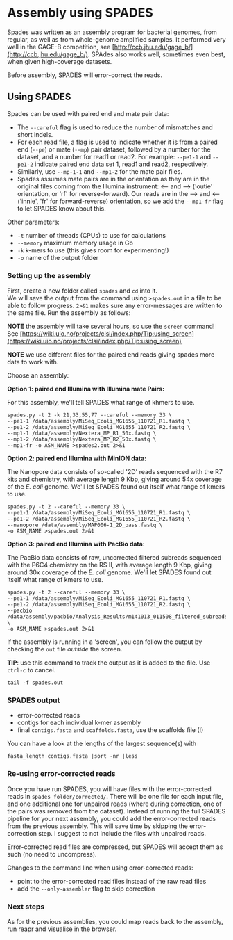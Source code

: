 Assembly using SPADES
=====================

Spades was written as an assembly program for bacterial genomes, from regular, 
as well as from whole-genome amplified samples. It performed very well in the 
GAGE-B competition, see [http://ccb.jhu.edu/gage_b/](http://ccb.jhu.edu/gage_b/). 
SPAdes also works well, sometimes even best, when given high-coverage datasets.

Before assembly, SPADES will error-correct the reads.

## Using SPADES

Spades can be used with paired end and mate pair data:

* The `--careful` flag is used to reduce the number of mismatches and short indels. 
* For each read file, a flag is used to indicate whether it is from a paired 
end (`--pe`) or mate (`--mp`) pair dataset, followed by a number for the dataset, 
and a number for read1 or read2. For example: `--pe1-1` and `--pe1-2` indicate 
paired end data set 1, read1 and read2, respectively.
* Similarly, use `--mp-1-1` and `--mp1-2` for the mate pair files. 
* Spades assumes mate pairs are in the orientation as they are in the original 
files coming from the Illumina instrument: <-- and --> ('outie' orientation, or 
'rf' for reverse-forward). Our reads are in the --> and <-- ('innie', 'fr' for 
forward-reverse) orientation, so we add the `--mp1-fr` flag to let SPADES know 
about this.
  
Other parameters:

* `-t` number of threads (CPUs) to use for calculations
* `--memory` maximum memory usage in Gb
* `-k` k-mers to use (this gives room for experimenting!)
* `-o` name of the output folder


### Setting up the assembly

First, create a new folder called `spades` and `cd` into it.  
We will save the output from the command using `>spades.out` in a file to be able to follow progress. `2>&1` makes sure any error-messages are written to the same file.
Run the assembly as follows:

**NOTE** the assembly will take several hours, so use the `screen` command! See [https://wiki.uio.no/projects/clsi/index.php/Tip:using_screen](https://wiki.uio.no/projects/clsi/index.php/Tip:using_screen)

**NOTE** we use different files for the paired end reads giving spades more data to work with.

Choose an assembly:

**Option 1: paired end Illumina with Illumina mate Pairs:**

For this assembly, we'll tell SPADES what range of khmers to use.

```
spades.py -t 2 -k 21,33,55,77 --careful --memory 33 \
--pe1-1 /data/assembly/MiSeq_Ecoli_MG1655_110721_R1.fastq \
--pe1-2 /data/assembly/MiSeq_Ecoli_MG1655_110721_R2.fastq \
--mp1-1 /data/assembly/Nextera_MP_R1_50x.fastq \
--mp1-2 /data/assembly/Nextera_MP_R2_50x.fastq \
--mp1-fr -o ASM_NAME >spades2.out 2>&1
```

**Option 2: paired end Illumina with MinION data:**

The Nanopore data consists of so-called '2D' reads sequenced with the R7 kits and chemistry, with average length 9 Kbp, giving around 54x coverage of the *E. coli* genome. We'll let SPADES found out itself what range of kmers to use.

```
spades.py -t 2 --careful --memory 33 \
--pe1-1 /data/assembly/MiSeq_Ecoli_MG1655_110721_R1.fastq \
--pe1-2 /data/assembly/MiSeq_Ecoli_MG1655_110721_R2.fastq \
--nanopore /data/assembly/MAP006-1_2D_pass.fastq \
-o ASM_NAME >spades.out 2>&1
```

**Option 3: paired end Illumina with PacBio data:**

The PacBio data consists of raw, uncorrected filtered subreads sequenced with the P6C4 chemistry on the RS II, with average length 9 Kbp, giving around 30x coverage of the *E. coli* genome. We'll let SPADES found out itself what range of kmers to use.

```
spades.py -t 2 --careful --memory 33 \
--pe1-1 /data/assembly/MiSeq_Ecoli_MG1655_110721_R1.fastq \
--pe1-2 /data/assembly/MiSeq_Ecoli_MG1655_110721_R2.fastq \
--pacbio /data/assembly/pacbio/Analysis_Results/m141013_011508_filtered_subreads_30x.fastq \
-o ASM_NAME >spades.out 2>&1
```

If the assembly is running in a 'screen', you can follow the output by checking the `out` file *outside* the screen.

**TIP**: use this command to track the output as it is added to the file. Use `ctrl-c` to cancel.

```
tail -f spades.out
```

### SPADES output
* error-corrected reads
* contigs for each individual k-mer assembly
* final `contigs.fasta` and `scaffolds.fasta`, use the scaffolds file (!)

You can have a look at the lengths of the largest sequence(s) with

```
fasta_length contigs.fasta |sort -nr |less
```

### Re-using error-corrected reads

Once you have run SPADES, you will have files with the error-corrected reads in `spades_folder/corrected/`. There will be one file for each input file, and one additional one for unpaired reads (where during correction, one of the pairs was removed from the dataset). Instead of running the full SPADES pipeline for your next assembly, you could add the error-corrected reads from the previous assembly. This will save time by skipping the error-correction step. I suggest to not include the files with unpaired reads.

Error-corrected read files are compressed, but SPADES will accept them as such (no need to uncompress).

Changes to the command line when using error-corrected reads:

* point to the error-corrected read files instead of the raw read files
* add the `--only-assembler` flag to skip correction

### Next steps
As for the previous assemblies, you could map reads back to the assembly, run reapr and visualise in the browser.
